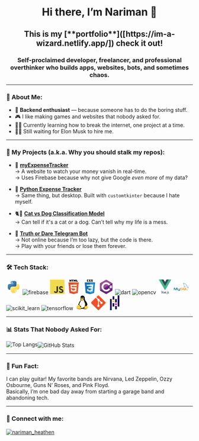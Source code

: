 <h1 align="center">Hi there, I’m Nariman 👋</h1>
<h2 align="center"> This is my [**portfolio**]([https://im-a-wizard.netlify.app/]) check it out!
<h3 align="center">Self-proclaimed developer, freelancer, and professional overthinker who builds apps, websites, bots, and sometimes chaos.</h3>


---

### 🧩 About Me:
- 🎯 **Backend enthusiast** — because someone has to do the boring stuff.
- 🎮 I like making games and websites that nobody asked for.
- 🧑‍💻 Currently learning how to break the internet, one project at a time.
- 🤷‍♂️ Still waiting for Elon Musk to hire me.

---

### 🚀 My Projects (a.k.a. Why you should stalk my repos):
- 🤑 [**myExpenseTracker**](https://expense-62a15.web.app/)  
  → A website to watch your money vanish in real-time.  
  → Uses Firebase because why not give Google *even more* of my data?

- 🐍 [**Python Expense Tracker**](https://github.com/HnarimanH/Finance_app)  
  → Same thing, but desktop. Built with `customtkinter` because I hate myself.

- 🐈🐶 [**Cat vs Dog Classification Model**](https://github.com/HnarimanH/Cat_vs_Dog_Classification)  
  → Can tell if it's a cat or a dog. Can’t tell why my life is a mess.

- 🤖 [**Truth or Dare Telegram Bot**](https://github.com/HnarimanH/telegram_bot)  
  → Not online because I’m too lazy, but the code is there.  
  → Play with your friends or lose them forever.

---

### 🛠️ Tech Stack:
<p align="left"> 
  <img src="https://raw.githubusercontent.com/devicons/devicon/master/icons/python/python-original.svg" alt="python" width="40" height="40"/> 
  <img src="https://www.vectorlogo.zone/logos/firebase/firebase-icon.svg" alt="firebase" width="40" height="40"/> 
  <img src="https://raw.githubusercontent.com/devicons/devicon/master/icons/javascript/javascript-original.svg" alt="javascript" width="40" height="40"/> 
  <img src="https://raw.githubusercontent.com/devicons/devicon/master/icons/html5/html5-original-wordmark.svg" alt="html5" width="40" height="40"/> 
  <img src="https://raw.githubusercontent.com/devicons/devicon/master/icons/css3/css3-original-wordmark.svg" alt="css3" width="40" height="40"/> 
  <img src="https://raw.githubusercontent.com/devicons/devicon/master/icons/csharp/csharp-original.svg" alt="csharp" width="40" height="40"/> 
  <img src="https://www.vectorlogo.zone/logos/dartlang/dartlang-icon.svg" alt="dart" width="40" height="40"/> 
  <img src="https://www.vectorlogo.zone/logos/opencv/opencv-icon.svg" alt="opencv" width="40" height="40"/> 
  <img src="https://raw.githubusercontent.com/devicons/devicon/master/icons/vuejs/vuejs-original-wordmark.svg" alt="vuejs" width="40" height="40"/> 
  <img src="https://raw.githubusercontent.com/devicons/devicon/master/icons/mysql/mysql-original-wordmark.svg" alt="mysql" width="40" height="40"/> 
  <img src="https://upload.wikimedia.org/wikipedia/commons/0/05/Scikit_learn_logo_small.svg" alt="scikit_learn" width="40" height="40"/> 
  <img src="https://www.vectorlogo.zone/logos/tensorflow/tensorflow-icon.svg" alt="tensorflow" width="40" height="40"/> 
  <img src="https://raw.githubusercontent.com/devicons/devicon/master/icons/linux/linux-original.svg" alt="linux" width="40" height="40"/> 
  <img src="https://raw.githubusercontent.com/devicons/devicon/master/icons/git/git-original.svg" alt="git" width="40" height="40"/> 
  <img src="https://raw.githubusercontent.com/devicons/devicon/master/icons/pandas/pandas-original.svg" alt="pandas" width="40" height="40"/> 
</p>

---

### 📊 Stats That Nobody Asked For:
<p>
  <img align="left" src="https://github-readme-stats.vercel.app/api/top-langs?username=hnarimanh&show_icons=true&locale=en&layout=compact&theme=dark" alt="Top Langs" />
</p>

<p>
  <img align="center" src="https://github-readme-stats.vercel.app/api?username=hnarimanh&show_icons=true&locale=en&theme=dark" alt="GitHub Stats" />
</p>

---

### 🎸 Fun Fact:
I can play guitar! My favorite bands are Nirvana, Led Zeppelin, Ozzy Osbourne, Guns N’ Roses, and Pink Floyd.  
Basically, I’m one bad day away from starting a garage band and abandoning tech.

---

### 🔗 Connect with me:
<a href="https://instagram.com/nariman_heathen" target="blank">
  <img align="center" src="https://raw.githubusercontent.com/rahuldkjain/github-profile-readme-generator/master/src/images/icons/Social/instagram.svg" alt="nariman_heathen" height="30" width="40" />
</a>
